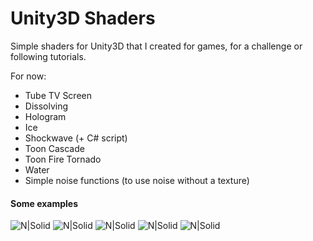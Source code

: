 # Unity3D Shaders

Simple shaders for Unity3D that I created for games, for a challenge or following tutorials.

For now:
- Tube TV Screen
- Dissolving
- Hologram
- Ice
- Shockwave (+ C# script)
- Toon Cascade
- Toon Fire Tornado
- Water
- Simple noise functions (to use noise without a texture)

#### Some examples
![N|Solid](https://img.itch.zone/aW1hZ2UvMjg2MDExLzE0MzAwMDAucG5n/original/TABjwQ.png)
![N|Solid](https://img.itch.zone/aW1hZ2UvMjg2MDExLzE0MzAwMDEucG5n/original/tkpBq9.png)
![N|Solid](https://img.itch.zone/aW1hZ2UvMjg2MDExLzEzOTI0NDcucG5n/original/I3ouVg.png)
![N|Solid](https://img.itch.zone/aW1hZ2UvMjg2MDExLzEzOTI0NDYucG5n/original/ZFzu6r.png)
![N|Solid](https://img.itch.zone/aW1hZ2UvMjg2MDExLzEzOTI0NDIucG5n/original/rxrPBd.png)
